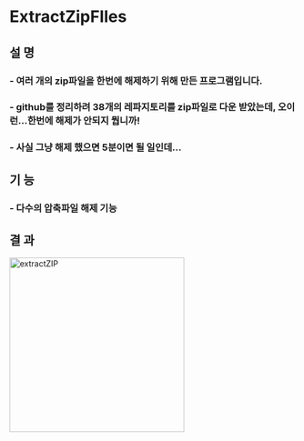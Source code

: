 # ExtractZipFIles
## 설 명
### - 여러 개의 zip파일을 한번에 해제하기 위해 만든 프로그램입니다.
### - github를 정리하려 38개의 레파지토리를 zip파일로 다운 받았는데, 오이런...한번에 해제가 안되지 뭡니까!
### - 사실 그냥 해제 했으면 5분이면 될 일인데...

## 기 능
### - 다수의 압축파일 해제 기능

## 결 과
<img width="307" alt="extractZIP" src="https://github.com/mb5ss95/ExtractZipFIles/assets/60500325/9e075746-7237-46f4-af81-07184e1c3044">
